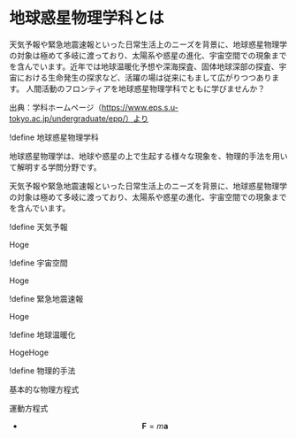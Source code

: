 # 地球惑星物理学科とは

天気予報や緊急地震速報といった日常生活上のニーズを背景に、地球惑星物理学の対象は極めて多岐に渡っており、太陽系や惑星の進化、宇宙空間での現象までを含んでいます。近年では地球温暖化予想や深海探査、固体地球深部の探査、宇宙における生命発生の探求など、活躍の場は従来にもまして広がりつつあります。
人間活動のフロンティアを地球惑星物理学科でともに学びませんか？

出典：学科ホームページ（https://www.eps.s.u-tokyo.ac.jp/undergraduate/epp/）より

!define 地球惑星物理学科

地球惑星物理学は、地球や惑星の上で生起する様々な現象を、物理的手法を用いて解明する学問分野です。

天気予報や緊急地震速報といった日常生活上のニーズを背景に、地球惑星物理学の対象は極めて多岐に渡っており、太陽系や惑星の進化、宇宙空間での現象までを含んでいます。

!define 天気予報

Hoge

!define 宇宙空間

Hoge

!define 緊急地震速報

Hoge

!define 地球温暖化

HogeHoge

!define 物理的手法

基本的な物理方程式

運動方程式

- $$ \boldsymbol{F} = m \boldsymbol{a}$$

